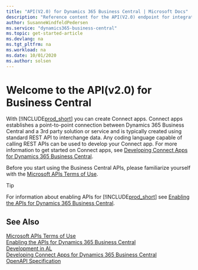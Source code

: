 ```yaml
---
title: "API(V2.0) for Dynamics 365 Business Central | Microsoft Docs"
description: "Reference content for the API(V2.0) endpoint for integration with Dynamics 365 Business Central."
author: SusanneWindfeldPedersen
ms.service: "dynamics365-business-central"
ms.topic: get-started-article
ms.devlang: na
ms.tgt_pltfrm: na
ms.workload: na
ms.date: 10/01/2020
ms.author: solsen
---
```


# Welcome to the API(v2.0) for Business Central

With [!INCLUDE[prod_short](../../includes/prod_short.md)] you can create Connect apps. Connect apps establishes a point-to-point connection between Dynamics 365 Business Central and a 3rd party solution or service and is typically created using standard REST API to interchange data. Any coding language capable of calling REST APIs can be used to develop your Connect app. For more information to get started on Connect apps, see [Developing Connect Apps for Dynamics 365 Business Central](https://docs.microsoft.com/dynamics365/business-central/dev-itpro/developer/devenv-develop-connect-apps).

Before you start using the Business Central APIs, please familiarize yourself with the [Microsoft APIs Terms of Use](https://docs.microsoft.com/legal/microsoft-apis/terms-of-use).

> [!TIP]  
> For information about enabling APIs for [!INCLUDE[prod_short](../../includes/prod_short.md)] see [Enabling the APIs for Dynamics 365 Business Central](enabling-apis-for-dynamics-nav.md).

## See Also

[Microsoft APIs Terms of Use](https://docs.microsoft.com/legal/microsoft-apis/terms-of-use)  
[Enabling the APIs for Dynamics 365 Business Central](enabling-apis-for-dynamics-nav.md)  
[Development in AL](https://docs.microsoft.com/dynamics365/business-central/dev-itpro/developer/devenv-dev-overview)  
[Developing Connect Apps for Dynamics 365 Business Central](https://docs.microsoft.com/dynamics365/business-central/dev-itpro/developer/devenv-develop-connect-apps)  
[OpenAPI Specification](dynamics-open-api.md)  